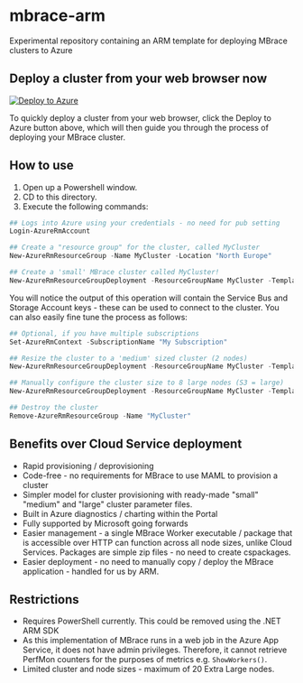 # mbrace-arm
Experimental repository containing an ARM template for deploying MBrace clusters to Azure

## Deploy a cluster from your web browser now

[![Deploy to Azure](http://azuredeploy.net/deploybutton.png)](https://azuredeploy.net/?repository=https://github.com/isaacabraham/mbrace-arm)

To quickly deploy a cluster from your web browser, click the Deploy to Azure button above, which will then guide you through the process of deploying your MBrace cluster.

## How to use
1. Open up a Powershell window.
2. CD to this directory.
3. Execute the following commands:

```powershell
## Logs into Azure using your credentials - no need for pub setting 
Login-AzureRmAccount

## Create a "resource group" for the cluster, called MyCluster
New-AzureRmResourceGroup -Name MyCluster -Location "North Europe"

## Create a 'small' MBrace cluster called MyCluster!
New-AzureRmResourceGroupDeployment -ResourceGroupName MyCluster -TemplateFile .\azuredeploy.json -TemplateParameterFile "small-cluster.json"
```

You will notice the output of this operation will contain the Service Bus and Storage Account keys - these can be used to connect to the cluster. You can also easily fine tune the process as follows:

```powershell
## Optional, if you have multiple subscriptions
Set-AzureRmContext -SubscriptionName "My Subscription"

## Resize the cluster to a 'medium' sized cluster (2 nodes)
New-AzureRmResourceGroupDeployment -ResourceGroupName MyCluster -TemplateFile .\azuredeploy.json -TemplateParameterFile "medium-cluster.json"

## Manually configure the cluster size to 8 large nodes (S3 = large)
New-AzureRmResourceGroupDeployment -ResourceGroupName MyCluster -TemplateFile .\azuredeploy.json -clusterSize 8 -nodeSize "S3"

## Destroy the cluster
Remove-AzureRmResourceGroup -Name "MyCluster"
```

## Benefits over Cloud Service deployment
* Rapid provisioning / deprovisioning
* Code-free - no requirements for MBrace to use MAML to provision a cluster
* Simpler model for cluster provisioning with ready-made "small" "medium" and "large" cluster parameter files.
* Built in Azure diagnostics / charting within the Portal
* Fully supported by Microsoft going forwards
* Easier management - a single MBrace Worker executable / package that is accessible over HTTP can function across
all node sizes, unlike Cloud Services. Packages are simple zip files - no need to create cspackages.
* Easier deployment - no need to manually copy / deploy the MBrace application - handled for us by ARM.

## Restrictions
* Requires PowerShell currently. This could be removed using the .NET ARM SDK
* As this implementation of MBrace runs in a web job in the Azure App Service, it does not have admin privileges. Therefore, it cannot retrieve PerfMon
counters for the purposes of metrics e.g. ``ShowWorkers()``.
* Limited cluster and node sizes - maximum of 20 Extra Large nodes.
